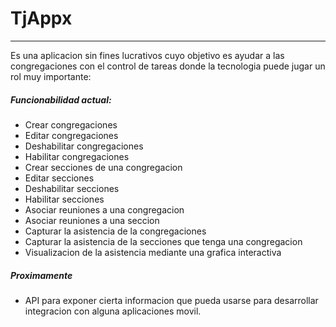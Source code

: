 # TjAppx 

---

Es una aplicacion sin fines lucrativos cuyo objetivo es ayudar a las congregaciones con el control de tareas donde la tecnologia puede jugar un rol muy importante:


##### Funcionabilidad actual:
 * Crear congregaciones
 * Editar congregaciones
 * Deshabilitar congregaciones
 * Habilitar congregaciones
 * Crear secciones de una congregacion
 * Editar secciones
 * Deshabilitar secciones
 * Habilitar secciones
 * Asociar reuniones a una congregacion
 * Asociar reuniones a una seccion
 * Capturar la asistencia de la congregaciones
 * Capturar la asistencia de la secciones que tenga una congregacion
 * Visualizacion de la asistencia mediante una grafica interactiva
 
 
 ##### Proximamente
 * API para exponer cierta informacion que pueda usarse para desarrollar integracion con alguna aplicaciones movil.
